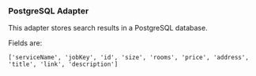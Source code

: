 ### PostgreSQL Adapter

This adapter stores search results in a PostgreSQL database.

Fields are:

```
['serviceName', 'jobKey', 'id', 'size', 'rooms', 'price', 'address', 'title', 'link', 'description']
```
